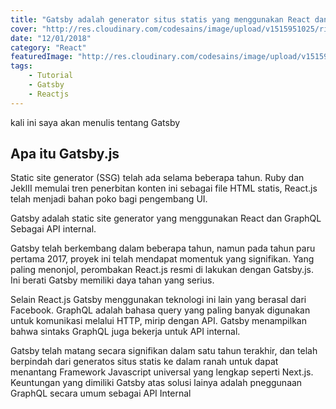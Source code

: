 ```yaml
---
title: "Gatsby adalah generator situs statis yang menggunakan React dan GraphQL"
cover: "http://res.cloudinary.com/codesains/image/upload/v1515951025/rickyjanuari.com/GatsbyJS.png.png"
date: "12/01/2018"
category: "React"
featuredImage: "http://res.cloudinary.com/codesains/image/upload/v1515951025/rickyjanuari.com/GatsbyJS.png.png"
tags:
    - Tutorial
    - Gatsby
    - Reactjs
---
```


kali ini saya akan menulis tentang Gatsby

## Apa itu Gatsby.js


Static site generator (SSG) telah ada selama beberapa tahun. Ruby dan JeklII memulai tren penerbitan konten ini sebagai file HTML statis,
React.js telah menjadi bahan poko bagi pengembang UI. 

Gatsby adalah static site generator yang menggunakan React dan GraphQL Sebagai API internal.

Gatsby telah berkembang dalam beberapa tahun, namun pada tahun paru pertama 2017, proyek ini telah mendapat momentuk yang signifikan. Yang paling menonjol, perombakan React.js resmi di lakukan dengan Gatsby.js. Ini berati Gatsby memiliki daya tahan yang serius.

Selain React.js Gatsby menggunakan teknologi ini lain yang berasal dari Facebook. GraphQL adalah bahasa query yang paling banyak digunakan untuk komunikasi melalui HTTP, mirip dengan API. Gatsby menampilkan bahwa sintaks GraphQL juga bekerja untuk API internal.

Gatsby telah matang secara signifikan dalam satu tahun terakhir, dan telah berpindah dari generatos situs statis ke dalam ranah untuk dapat menantang Framework Javascript universal yang lengkap seperti Next.js. Keuntungan yang dimiliki Gatsby atas solusi lainya adalah pneggunaan GraphQL secara umum sebagai API Internal
